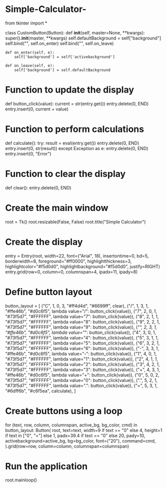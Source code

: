 # Simple-Calculator-
from tkinter import *

class CustomButton(Button):
    def __init__(self, master=None, **kwargs):
        super().__init__(master, **kwargs)
        self.defaultBackground = self["background"]
        self.bind("<Enter>", self.on_enter)
        self.bind("<Leave>", self.on_leave)

    def on_enter(self, e):
        self['background'] = self['activebackground']

    def on_leave(self, e):
        self['background'] = self.defaultBackground

# Function to update the display
def button_click(value):
    current = str(entry.get())
    entry.delete(0, END)
    entry.insert(0, current + value)

# Function to perform calculations
def calculate():
    try:
        result = eval(entry.get())
        entry.delete(0, END)
        entry.insert(0, str(result))
    except Exception as e:
        entry.delete(0, END)
        entry.insert(0, "Error")

# Function to clear the display
def clear():
    entry.delete(0, END)

# Create the main window
root = Tk()
root.resizable(False, False)
root.title("Simple Calculator")

# Create the display
entry = Entry(root, width=22, font=("Arial", 18), insertontime=0, bd=5, borderwidth=8, foreground="#ff0000", highlightthickness=3, highlightcolor="#f5d0d0", highlightbackground="#f5d0d0", justify=RIGHT)
entry.grid(row=0, column=0, columnspan=4, ipadx=11, ipady=8)

# Define button layout
button_layout = [
    ("C", 1, 0, 3, "#ff4d4d", "#6699ff", clear),
    ("/", 1, 3, 1, "#ffe46b", "#d0c6f5", lambda value="/": button_click(value)),
    ("7", 2, 0, 1, "#73f5d7", "#FFFFFF", lambda value="7": button_click(value)),
    ("8", 2, 1, 1, "#73f5d7", "#FFFFFF", lambda value="8": button_click(value)),
    ("9", 2, 2, 1, "#73f5d7", "#FFFFFF", lambda value="9": button_click(value)),
    ("*", 2, 3, 1, "#ffe46b", "#d0c6f5", lambda value="*": button_click(value)),
    ("4", 3, 0, 1, "#73f5d7", "#FFFFFF", lambda value="4": button_click(value)),
    ("5", 3, 1, 1, "#73f5d7", "#FFFFFF", lambda value="5": button_click(value)),
    ("6", 3, 2, 1, "#73f5d7", "#FFFFFF", lambda value="6": button_click(value)),
    ("-", 3, 3, 1, "#ffe46b", "#d0c6f5", lambda value="-": button_click(value)),
    ("1", 4, 0, 1, "#73f5d7", "#FFFFFF", lambda value="1": button_click(value)),
    ("2", 4, 1, 1, "#73f5d7", "#FFFFFF", lambda value="2": button_click(value)),
    ("3", 4, 2, 1, "#73f5d7", "#FFFFFF", lambda value="3": button_click(value)),
    ("+", 4, 3, 1, "#ffe46b", "#d0c6f5", lambda value="+": button_click(value)),
    ("0", 5, 0, 2, "#73f5d7", "#FFFFFF", lambda value="0": button_click(value)),
    (".", 5, 2, 1, "#73f5d7", "#FFFFFF", lambda value=".": button_click(value)),
    ("=", 5, 3, 1, "#6dff6b", "#c6f5ea", calculate),
]

# Create buttons using a loop
for (text, row, column, columnspan, active_bg, bg_color, cmd) in button_layout:
    Button(
        root,
        text=text,
        width=9 if text == "0" else 4,
        height=1 if text in ["0", "="] else 1,
        padx=39.4 if text == "0" else 20,
        pady=10,
        activebackground=active_bg,
        bg=bg_color,
        font=("20"),
        command=cmd,
    ).grid(row=row, column=column, columnspan=columnspan)

# Run the application
root.mainloop()
